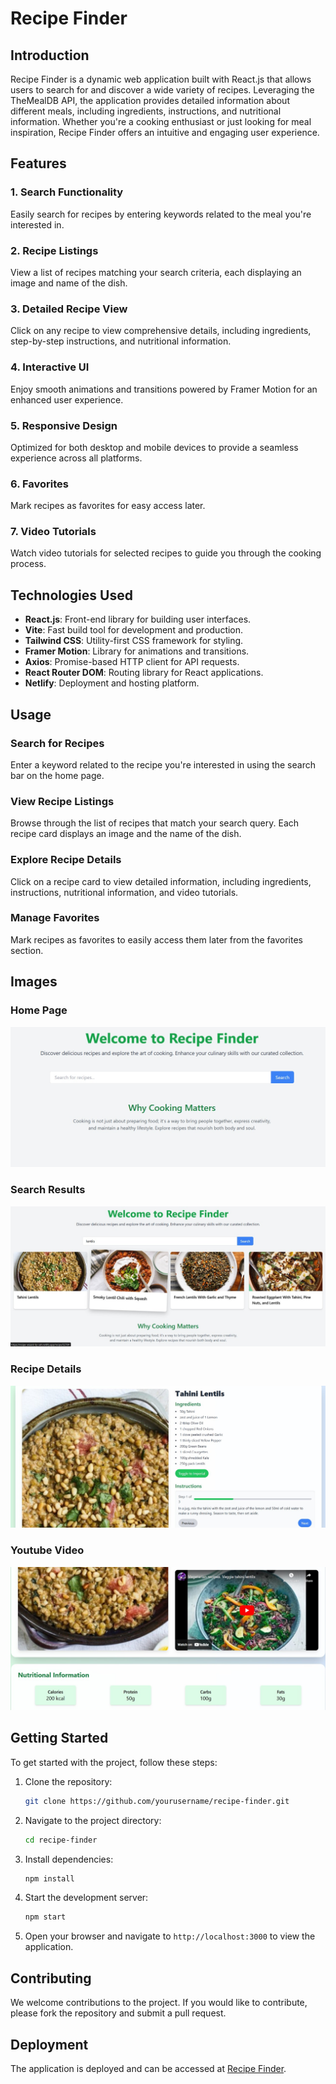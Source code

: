 # Recipe Finder

## Introduction
Recipe Finder is a dynamic web application built with React.js that allows users to search for and discover a wide variety of recipes. Leveraging the TheMealDB API, the application provides detailed information about different meals, including ingredients, instructions, and nutritional information. Whether you're a cooking enthusiast or just looking for meal inspiration, Recipe Finder offers an intuitive and engaging user experience.

## Features

### 1. Search Functionality
Easily search for recipes by entering keywords related to the meal you're interested in.

### 2. Recipe Listings
View a list of recipes matching your search criteria, each displaying an image and name of the dish.

### 3. Detailed Recipe View
Click on any recipe to view comprehensive details, including ingredients, step-by-step instructions, and nutritional information.

### 4. Interactive UI
Enjoy smooth animations and transitions powered by Framer Motion for an enhanced user experience.

### 5. Responsive Design
Optimized for both desktop and mobile devices to provide a seamless experience across all platforms.

### 6. Favorites
Mark recipes as favorites for easy access later.

### 7. Video Tutorials
Watch video tutorials for selected recipes to guide you through the cooking process.

## Technologies Used

- **React.js**: Front-end library for building user interfaces.
- **Vite**: Fast build tool for development and production.
- **Tailwind CSS**: Utility-first CSS framework for styling.
- **Framer Motion**: Library for animations and transitions.
- **Axios**: Promise-based HTTP client for API requests.
- **React Router DOM**: Routing library for React applications.
- **Netlify**: Deployment and hosting platform.

## Usage

### Search for Recipes
Enter a keyword related to the recipe you're interested in using the search bar on the home page.

### View Recipe Listings
Browse through the list of recipes that match your search query. Each recipe card displays an image and the name of the dish.

### Explore Recipe Details
Click on a recipe card to view detailed information, including ingredients, instructions, nutritional information, and video tutorials.

### Manage Favorites
Mark recipes as favorites to easily access them later from the favorites section.

## Images

### Home Page
![Home Page](./public/Home-Page.jpg)

### Search Results
![Search Results](./public/Search-Results.jpg)

### Recipe Details
![Recipe Details](./public/Recipe-With-Step-By-Step-Guidence.jpg)

### Youtube Video
![Recipe With Youtube Video](./public/Recipe-With-Yt-and-Nutrients.jpg)

## Getting Started

To get started with the project, follow these steps:

1. Clone the repository:
    ```bash
    git clone https://github.com/yourusername/recipe-finder.git
    ```

2. Navigate to the project directory:
    ```bash
    cd recipe-finder
    ```

3. Install dependencies:
    ```bash
    npm install
    ```

4. Start the development server:
    ```bash
    npm start
    ```

5. Open your browser and navigate to `http://localhost:3000` to view the application.

## Contributing

We welcome contributions to the project. If you would like to contribute, please fork the repository and submit a pull request.

## Deployment

The application is deployed and can be accessed at [Recipe Finder](https://recipe-wizard-by-ash.netlify.app/).


